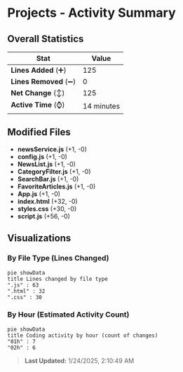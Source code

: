 # Projects - Activity Summary 

## Overall Statistics

| Stat                   | Value                                                             |
| ---------------------- | ----------------------------------------------------------------- |
| **Lines Added** (➕)   | 125                                          |
| **Lines Removed** (➖) | 0                                        |
| **Net Change** (↕)    | 125                |
| **Active Time** (⌚)   | 14 minutes |


## Modified Files
- **newsService.js** (+1, -0)
- **config.js** (+1, -0)
- **NewsList.js** (+1, -0)
- **CategoryFilter.js** (+1, -0)
- **SearchBar.js** (+1, -0)
- **FavoriteArticles.js** (+1, -0)
- **App.js** (+1, -0)
- **index.html** (+32, -0)
- **styles.css** (+30, -0)
- **script.js** (+56, -0)

## Visualizations

### By File Type (Lines Changed)

```mermaid
pie showData
title Lines changed by file type
".js" : 63
".html" : 32
".css" : 30
```

### By Hour (Estimated Activity Count)

```mermaid
pie showData
title Coding activity by hour (count of changes)
"01h" : 7
"02h" : 6
```


> **Last Updated:** 1/24/2025, 2:10:49 AM